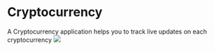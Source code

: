# Cryptocurrency
A Cryptocurrency application helps you to track live updates on each cryptocurrency
![](https://ibb.co/vhcvSc8)
